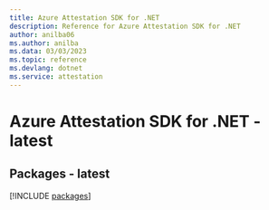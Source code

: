 ```yaml
---
title: Azure Attestation SDK for .NET
description: Reference for Azure Attestation SDK for .NET
author: anilba06
ms.author: anilba
ms.data: 03/03/2023
ms.topic: reference
ms.devlang: dotnet
ms.service: attestation
---
```

# Azure Attestation SDK for .NET - latest
## Packages - latest
[!INCLUDE [packages](attestation-index.md)]